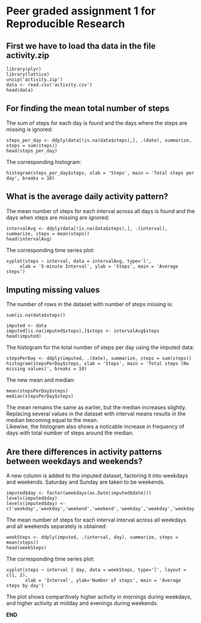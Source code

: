 # Peer graded assignment 1 for Reproducible Research

## First we have to load tha data in the file activity.zip


```{r}
library(plyr)
library(lattice)
unzip('activity.zip')
data <- read.csv('activity.csv')
head(data)
```

## For finding the mean total number of steps

The sum of steps for each day is found and the days where the steps are missing is ignored:
```{r}
steps_per_day <- ddply(data[!is.na(data$steps),], .(date), summarize, steps = sum(steps))
head(steps_per_day)
```
The corresponding histogram:
```{r}
histogram(steps_per_day$steps, xlab = 'Steps', main = 'Total steps per day', breaks = 10)
```


## What is the average daily activity pattern?

The mean number of steps for each interval across all days is found and the days when steps are missing are ignored:
```{r}
intervalAvg <- ddply(data[!is.na(data$steps),], .(interval), summarize, steps = mean(steps))
head(intervalAvg)
```
The corresponding time series plot:
```{r}
xyplot(steps ~ interval, data = intervalAvg, type='l', 
     xlab = '5-minute Interval', ylab = 'Steps', main = 'Average steps')
```


## Imputing missing values

The number of rows in the dataset with number of steps missing is:
```{r}
sum(is.na(data$steps))
```
```{r}
imputed <- data
imputed[is.na(imputed$steps),]$steps <- intervalAvg$steps
head(imputed)
```
The histogram for the total number of steps per day using the imputed data:
```{r}
stepsPerDay <- ddply(imputed, .(date), summarize, steps = sum(steps))
histogram(stepsPerDay$steps, xlab = 'Steps', main = 'Total steps (No missing values)', breaks = 10)
```
The new mean and median:
```{r}
mean(stepsPerDay$steps)
median(stepsPerDay$steps)
```
The mean remains the same as earlier, but the median increases slightly.  
Replacing several values in the dataset with interval means results in the median becoming equal to the mean.  
Likewise, the histogram also shows a noticable increase in frequency of days with total number of steps around the median.

## Are there differences in activity patterns between weekdays and weekends?

A new column is added to the imputed dataset, factoring it into weekdays and weekends. Saturday and Sunday are taken to be weekends.
```{r}
imputed$day <- factor(weekdays(as.Date(imputed$date)))
levels(imputed$day)
levels(imputed$day) <- c('weekday','weekday','weekend','weekend','weekday','weekday','weekday')
```
The mean number of steps for each interval interval across all weekdays and all weekends separately is obtained:
```{r}
weekSteps <- ddply(imputed, .(interval, day), summarize, steps = mean(steps))
head(weekSteps)
```
The corresponding time series plot:
```{r}
xyplot(steps ~ interval | day, data = weekSteps, type='l', layout = c(1, 2), 
       xlab = 'Interval', ylab='Number of steps', main = 'Average steps by day')
```
The plot shows comparitively higher activity in mornings during weekdays, and higher activity at midday and evenings during weekends.  

**END**